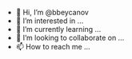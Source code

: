 - 👋 Hi, I’m @bbeycanov
- 👀 I’m interested in ...
- 🌱 I’m currently learning ...
- 💞️ I’m looking to collaborate on ...
- 📫 How to reach me ...

<!---
bbeycanov/bbeycanov is a ✨ special ✨ repository because its `README.md` (this file) appears on your GitHub profile.
You can click the Preview link to take a look at your changes.
--->
